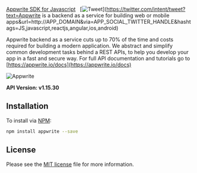 [Appwrite SDK for Javascript](https://...) &nbsp; [![Tweet](https://img.shields.io/twitter/url/http/shields.io.svg?style=social)](https://twitter.com/intent/tweet?text=Appwrite is a backend as a service for building web or mobile apps&url=http://APP_DOMAIN&via=APP_SOCIAL_TWITTER_HANDLE&hashtags=JS,javascript,reactjs,angular,ios,android)

Appwrite backend as a service cuts up to 70% of the time and costs required for building a modern application. We abstract and simplify common development tasks behind a REST APIs, to help you develop your app in a fast and secure way. For full API documentation and tutorials go to [https://appwrite.io/docs](https://appwrite.io/docs)

![Appwrite](https://appwrite.io/v1/images/github.png)

**API Version: v1.15.30**

## Installation

To install via [NPM](https://www.npmjs.com/):

```bash
npm install appwrite --save
```

## License

Please see the [MIT license]() file for more information.